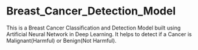 # Breast_Cancer_Detection_Model


This is a Breast Cancer Classification and Detection Model built using Artificial Neural Network
in Deep Learning. It helps to detect if a Cancer is Malignant(Harmful) or Benign(Not Harmful).
